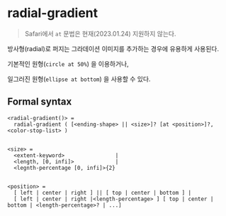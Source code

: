 # radial-gradient

> Safari에서 `at` 문법은 현재(2023.01.24) 지원하지 않는다.

방사형(radial)로 퍼지는 그라데이션 이미지를 추가하는 경우에 유용하게 사용된다.

기본적인 원형(`circle at 50%`)
을 이용하거나, 

일그러진 원형(`ellipse at bottom`)
을 사용할 수 있다.

## Formal syntax
```
<radial-gradient()> = 
  radial-gradient ( [<ending-shape> || <size>]? [at <position>]?, <color-stop-list> )


<size> = 
  <extent-keyword>                | 
  <length, [0, infi]>             |
  <legnth-percentage [0, infi]>{2}


<position> = 
  [ left | center | right ] || [ top | center | bottom ] |
  [ left | center | right |<length-percentage> ] [ top | center | bottom | <length-percentage>? | ...]
```